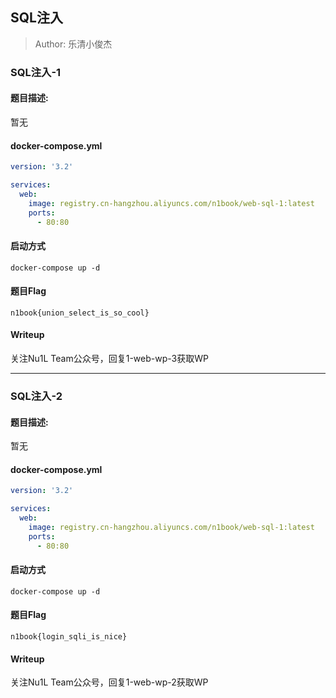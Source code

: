 ## SQL注入

> Author: 乐清小俊杰

### SQL注入-1

#### 题目描述: 

暂无

#### docker-compose.yml

```yaml
version: '3.2'

services:
  web:
    image: registry.cn-hangzhou.aliyuncs.com/n1book/web-sql-1:latest
    ports:
      - 80:80
```

#### 启动方式

`docker-compose up -d`

#### 题目Flag

`n1book{union_select_is_so_cool}`


#### Writeup

关注Nu1L Team公众号，回复1-web-wp-3获取WP

---

### SQL注入-2

#### 题目描述: 

暂无

#### docker-compose.yml

```yaml
version: '3.2'

services:
  web:
    image: registry.cn-hangzhou.aliyuncs.com/n1book/web-sql-1:latest
    ports:
      - 80:80
```

#### 启动方式

`docker-compose up -d`

#### 题目Flag

`n1book{login_sqli_is_nice}`


#### Writeup

关注Nu1L Team公众号，回复1-web-wp-2获取WP
